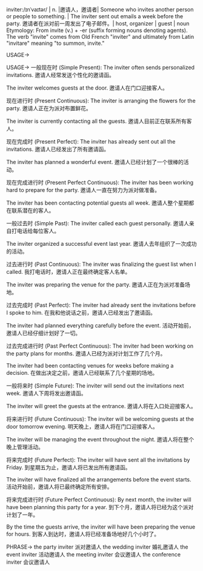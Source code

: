 inviter:/ɪnˈvaɪtər/ | n. |邀请人，邀请者|  Someone who invites another person or people to something. |  The inviter sent out emails a week before the party. 邀请者在派对前一周发出了电子邮件。|  host, organizer | guest | noun
Etymology: From invite (v.) + -er (suffix forming nouns denoting agents).  The verb "invite" comes from Old French "inviter" and ultimately from Latin "invitare" meaning "to summon, invite."

USAGE->

USAGE->
一般现在时 (Simple Present):
The inviter often sends personalized invitations. 邀请人经常发送个性化的邀请函。

The inviter welcomes guests at the door. 邀请人在门口迎接客人。

现在进行时 (Present Continuous):
The inviter is arranging the flowers for the party. 邀请人正在为派对布置鲜花。

The inviter is currently contacting all the guests. 邀请人目前正在联系所有客人。


现在完成时 (Present Perfect):
The inviter has already sent out all the invitations. 邀请人已经发出了所有邀请函。

The inviter has planned a wonderful event. 邀请人已经计划了一个很棒的活动。


现在完成进行时 (Present Perfect Continuous):
The inviter has been working hard to prepare for the party. 邀请人一直在努力为派对做准备。

The inviter has been contacting potential guests all week. 邀请人整个星期都在联系潜在的客人。


一般过去时 (Simple Past):
The inviter called each guest personally. 邀请人亲自打电话给每位客人。

The inviter organized a successful event last year.  邀请人去年组织了一次成功的活动。


过去进行时 (Past Continuous):
The inviter was finalizing the guest list when I called. 我打电话时，邀请人正在最终确定客人名单。

The inviter was preparing the venue for the party. 邀请人正在为派对准备场地。


过去完成时 (Past Perfect):
The inviter had already sent the invitations before I spoke to him. 在我和他说话之前，邀请人已经发出了邀请函。

The inviter had planned everything carefully before the event. 活动开始前，邀请人已经仔细计划好了一切。


过去完成进行时 (Past Perfect Continuous):
The inviter had been working on the party plans for months. 邀请人已经为派对计划工作了几个月。

The inviter had been contacting venues for weeks before making a decision.  在做出决定之前，邀请人已经联系了几个星期的场地。


一般将来时 (Simple Future):
The inviter will send out the invitations next week. 邀请人下周将发出邀请函。

The inviter will greet the guests at the entrance. 邀请人将在入口处迎接客人。


将来进行时 (Future Continuous):
The inviter will be welcoming guests at the door tomorrow evening. 明天晚上，邀请人将在门口迎接客人。

The inviter will be managing the event throughout the night. 邀请人将在整个晚上管理活动。


将来完成时 (Future Perfect):
The inviter will have sent all the invitations by Friday.  到星期五为止，邀请人将已发出所有邀请函。

The inviter will have finalized all the arrangements before the event starts. 活动开始前，邀请人将已最终确定所有安排。


将来完成进行时 (Future Perfect Continuous):
By next month, the inviter will have been planning this party for a year. 到下个月，邀请人将已经为这个派对计划了一年。

By the time the guests arrive, the inviter will have been preparing the venue for hours.  到客人到达时，邀请人将已经准备场地好几个小时了。


PHRASE->
the party inviter 派对邀请人
the wedding inviter 婚礼邀请人
the event inviter 活动邀请人
the meeting inviter 会议邀请人
the conference inviter 会议邀请人
